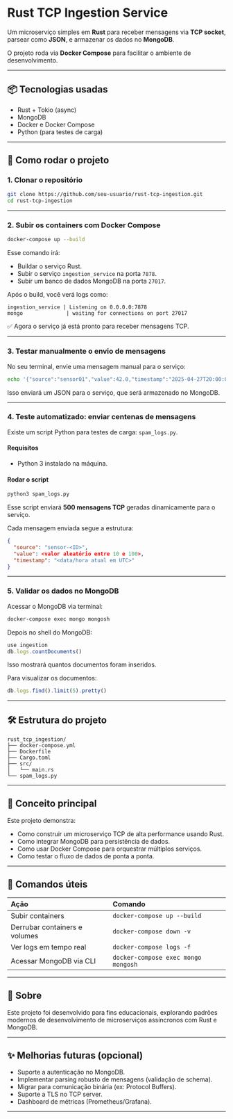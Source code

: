 
# Rust TCP Ingestion Service

Um microserviço simples em **Rust** para receber mensagens via **TCP socket**, parsear como **JSON**, e armazenar os dados no **MongoDB**.

O projeto roda via **Docker Compose** para facilitar o ambiente de desenvolvimento.

---

## 📦 Tecnologias usadas

- Rust + Tokio (async)
- MongoDB
- Docker e Docker Compose
- Python (para testes de carga)

---

## 🚀 Como rodar o projeto

### 1. Clonar o repositório

```bash
git clone https://github.com/seu-usuario/rust-tcp-ingestion.git
cd rust-tcp-ingestion
```

---

### 2. Subir os containers com Docker Compose

```bash
docker-compose up --build
```

Esse comando irá:
- Buildar o serviço Rust.
- Subir o serviço `ingestion_service` na porta `7878`.
- Subir um banco de dados MongoDB na porta `27017`.

Após o build, você verá logs como:

```
ingestion_service | Listening on 0.0.0.0:7878
mongo              | waiting for connections on port 27017
```

✅ Agora o serviço já está pronto para receber mensagens TCP.

---

### 3. Testar manualmente o envio de mensagens

No seu terminal, envie uma mensagem manual para o serviço:

```bash
echo '{"source":"sensor01","value":42.0,"timestamp":"2025-04-27T20:00:00Z"}' | nc localhost 7878
```

Isso enviará um JSON para o serviço, que será armazenado no MongoDB.

---

### 4. Teste automatizado: enviar centenas de mensagens

Existe um script Python para testes de carga: `spam_logs.py`.

#### Requisitos

- Python 3 instalado na máquina.

#### Rodar o script

```bash
python3 spam_logs.py
```

Esse script enviará **500 mensagens TCP** geradas dinamicamente para o serviço.

Cada mensagem enviada segue a estrutura:

```json
{
  "source": "sensor-<ID>",
  "value": <valor aleatório entre 10 e 100>,
  "timestamp": "<data/hora atual em UTC>"
}
```

---

### 5. Validar os dados no MongoDB

Acessar o MongoDB via terminal:

```bash
docker-compose exec mongo mongosh
```

Depois no shell do MongoDB:

```javascript
use ingestion
db.logs.countDocuments()
```

Isso mostrará quantos documentos foram inseridos.

Para visualizar os documentos:

```javascript
db.logs.find().limit(5).pretty()
```

---

## 🛠️ Estrutura do projeto

```
rust_tcp_ingestion/
├── docker-compose.yml
├── Dockerfile
├── Cargo.toml
├── src/
│   └── main.rs
└── spam_logs.py
```

---

## 🧠 Conceito principal

Este projeto demonstra:
- Como construir um microserviço TCP de alta performance usando Rust.
- Como integrar MongoDB para persistência de dados.
- Como usar Docker Compose para orquestrar múltiplos serviços.
- Como testar o fluxo de dados de ponta a ponta.

---

## 🧹 Comandos úteis

| Ação | Comando |
|:---|:---|
| Subir containers | `docker-compose up --build` |
| Derrubar containers e volumes | `docker-compose down -v` |
| Ver logs em tempo real | `docker-compose logs -f` |
| Acessar MongoDB via CLI | `docker-compose exec mongo mongosh` |

---

## 📣 Sobre

Este projeto foi desenvolvido para fins educacionais, explorando padrões modernos de desenvolvimento de microserviços assíncronos com Rust e MongoDB.

---

## ✨ Melhorias futuras (opcional)

- Suporte a autenticação no MongoDB.
- Implementar parsing robusto de mensagens (validação de schema).
- Migrar para comunicação binária (ex: Protocol Buffers).
- Suporte a TLS no TCP server.
- Dashboard de métricas (Prometheus/Grafana).

---
